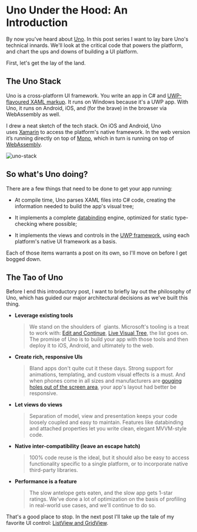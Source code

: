 # Uno Under the Hood: An Introduction


By now you've heard about [Uno](https://github.com/unoplatform/uno). In
this post series I want to lay bare Uno's technical innards. We'll
look at the critical code that powers the platform, and chart the ups
and downs of building a UI platform.

First, let's get the lay of the land.

## The Uno Stack

Uno is a cross-platform UI framework. You write an app in C\#
and [UWP-flavoured XAML
markup](https://docs.microsoft.com/en-us/windows/uwp/xaml-platform/). It
runs on Windows because it's a UWP app. With Uno, it runs on Android,
iOS, and (for the brave) in the browser via WebAssembly as well.

I drew a neat sketch of the tech stack. On iOS and Android, Uno
uses [Xamarin](https://visualstudio.microsoft.com/xamarin/) to access
the platform's native framework.  In the web version it’s running directly
on top of [Mono](https://github.com/mono/mono), which in turn is running on
top of [WebAssembly](https://webassembly.org/).

![uno-stack](Assets/under-the-hood-intro-stack.png)

## So what's Uno doing?

There are a few things that need to be done to get your app running:

-  At compile time, Uno parses XAML files into C\# code, creating the
   information needed to build the app's visual tree;

-  It implements a
   complete [databinding](https://docs.microsoft.com/en-us/windows/uwp/xaml-platform/dependency-properties-overview) engine,
   optimized for static type-checking where possible;

-  It implements the views and controls in the
   [UWP framework](https://docs.microsoft.com/en-us/windows/uwp/design/controls-and-patterns/controls-by-function),
   using each platform's native UI framework as a basis.

Each of those items warrants a post on its own, so I'll move on before
I get bogged down.

## The Tao of Uno

Before I end this introductory post, I want to briefly lay out the
philosophy of Uno, which has guided our major architectural decisions as
we've built this thing.

-   **Leverage existing tools**

    > We stand on the shoulders of  giants. Microsoft's tooling is a
    > treat to work with:
    > [Edit and Continue](https://docs.microsoft.com/en-us/visualstudio/debugger/edit-and-continue),
    > [Live Visual Tree](https://docs.microsoft.com/en-us/visualstudio/debugger/inspect-xaml-properties-while-debugging),
    > the list goes on. The promise of Uno is to build your app with
    > those tools and then deploy it to iOS, Android, and ultimately
    > to the web.

-   **Create rich, responsive UIs**

    > Bland apps don't quite cut it these days. Strong support for
    > animations, templating, and custom visual effects is a must.
    > And when phones come in all sizes and manufacturers
    > are [gouging holes out of the screen
    > area](https://www.cnet.com/pictures/phones-with-notches/),
    > your app's layout had better be responsive.

-   **Let views do views**

    > Separation of model, view and presentation keeps your code
    > loosely coupled and easy to maintain. Features like
    > databinding and attached properties let you write clean,
    > elegant MVVM-style code.

-   **Native inter-compatibility (leave an escape hatch)**

    > 100% code reuse is the ideal, but it should also be easy to
    > access functionality specific to a single platform, or to
    > incorporate native third-party libraries.

-   **Performance is a feature**

    > The slow antelope gets eaten, and the slow app gets 1-star
    > ratings. We've done a lot of optimization on the basis of
    > profiling in real-world use cases, and we'll continue to do
    > so.

That's a good place to stop. In the next post I'll take up the tale of
my favorite UI
control: [ListView and GridView](https://docs.microsoft.com/en-us/windows/uwp/design/controls-and-patterns/listview-and-gridview).
